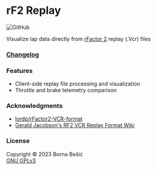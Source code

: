 
# rF2 Replay

![GitHub](https://img.shields.io/github/license/bornabesic/rf2replay?style=flat-square)

Visualize lap data directly from [rFactor 2](https://store.steampowered.com/app/365960/rFactor_2/) replay (.Vcr) files

### [Changelog](CHANGELOG.md)

### Features
- Client-side replay file processing and visualization
- Throttle and brake telemetry comparison

### Acknowledgments
- [lordp/rFactor2-VCR-format](https://github.com/lordp/rFactor2-VCR-format)
- [Gerald Jacobson's RF2 VCR Replay Format Wiki](https://rf2-vcr-replay-format.fandom.com/wiki/RF2_VCR_Replay_Format_Wiki)

### License
Copyright © 2023  Borna Bešić  
[GNU GPLv3](LICENSE.txt)
